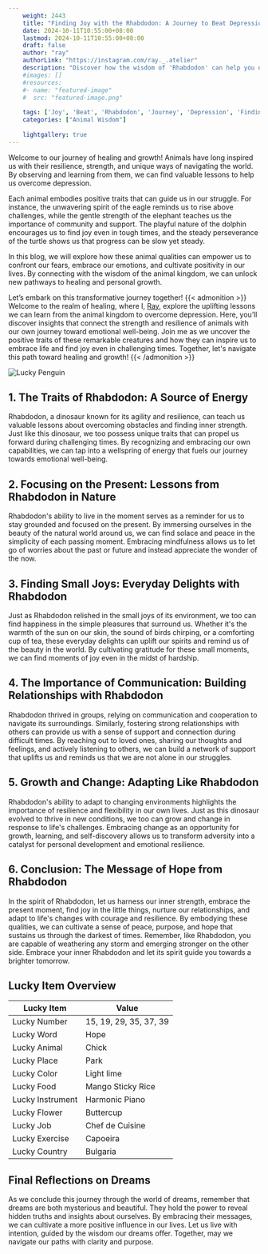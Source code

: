 ```yaml
---
    weight: 2443
    title: "Finding Joy with the Rhabdodon: A Journey to Beat Depression"  # Assuming 'title' column exists
    date: 2024-10-11T10:55:00+08:00
    lastmod: 2024-10-11T10:55:00+08:00
    draft: false
    author: "ray"
    authorLink: "https://instagram.com/ray._.atelier"
    description: "Discover how the wisdom of 'Rhabdodon' can help you overcome depression and find joy in your life journey."
    #images: []
    #resources:
    #- name: "featured-image"
    #  src: "featured-image.png"
    
    tags: ['Joy', 'Beat', 'Rhabdodon', 'Journey', 'Depression', 'Finding']
    categories: ["Animal Wisdom"]
    
    lightgallery: true
---
```

    
Welcome to our journey of healing and growth! Animals have long inspired us with their resilience, strength, and unique ways of navigating the world. By observing and learning from them, we can find valuable lessons to help us overcome depression.

Each animal embodies positive traits that can guide us in our struggle. For instance, the unwavering spirit of the eagle reminds us to rise above challenges, while the gentle strength of the elephant teaches us the importance of community and support. The playful nature of the dolphin encourages us to find joy even in tough times, and the steady perseverance of the turtle shows us that progress can be slow yet steady.

In this blog, we will explore how these animal qualities can empower us to confront our fears, embrace our emotions, and cultivate positivity in our lives. By connecting with the wisdom of the animal kingdom, we can unlock new pathways to healing and personal growth.

Let’s embark on this transformative journey together!
{{< admonition >}}
Welcome to the realm of healing, where I, [Ray](https://instagram.com/ray._.atelier), explore the uplifting lessons we can learn from the animal kingdom to overcome depression. Here, you’ll discover insights that connect the strength and resilience of animals with our own journey toward emotional well-being. Join me as we uncover the positive traits of these remarkable creatures and how they can inspire us to embrace life and find joy even in challenging times. Together, let's navigate this path toward healing and growth!
{{< /admonition >}}

![Lucky Penguin](https://cdn.pixabay.com/photo/2024/09/07/02/34/penguins-9028827_1280.jpg "Lucky Penguin")

## 1. The Traits of Rhabdodon: A Source of Energy
Rhabdodon, a dinosaur known for its agility and resilience, can teach us valuable lessons about overcoming obstacles and finding inner strength. Just like this dinosaur, we too possess unique traits that can propel us forward during challenging times. By recognizing and embracing our own capabilities, we can tap into a wellspring of energy that fuels our journey towards emotional well-being.

## 2. Focusing on the Present: Lessons from Rhabdodon in Nature
Rhabdodon's ability to live in the moment serves as a reminder for us to stay grounded and focused on the present. By immersing ourselves in the beauty of the natural world around us, we can find solace and peace in the simplicity of each passing moment. Embracing mindfulness allows us to let go of worries about the past or future and instead appreciate the wonder of the now.

## 3. Finding Small Joys: Everyday Delights with Rhabdodon
Just as Rhabdodon relished in the small joys of its environment, we too can find happiness in the simple pleasures that surround us. Whether it's the warmth of the sun on our skin, the sound of birds chirping, or a comforting cup of tea, these everyday delights can uplift our spirits and remind us of the beauty in the world. By cultivating gratitude for these small moments, we can find moments of joy even in the midst of hardship.

## 4. The Importance of Communication: Building Relationships with Rhabdodon
Rhabdodon thrived in groups, relying on communication and cooperation to navigate its surroundings. Similarly, fostering strong relationships with others can provide us with a sense of support and connection during difficult times. By reaching out to loved ones, sharing our thoughts and feelings, and actively listening to others, we can build a network of support that uplifts us and reminds us that we are not alone in our struggles.

## 5. Growth and Change: Adapting Like Rhabdodon
Rhabdodon's ability to adapt to changing environments highlights the importance of resilience and flexibility in our own lives. Just as this dinosaur evolved to thrive in new conditions, we too can grow and change in response to life's challenges. Embracing change as an opportunity for growth, learning, and self-discovery allows us to transform adversity into a catalyst for personal development and emotional resilience.

## 6. Conclusion: The Message of Hope from Rhabdodon
In the spirit of Rhabdodon, let us harness our inner strength, embrace the present moment, find joy in the little things, nurture our relationships, and adapt to life's changes with courage and resilience. By embodying these qualities, we can cultivate a sense of peace, purpose, and hope that sustains us through the darkest of times. Remember, like Rhabdodon, you are capable of weathering any storm and emerging stronger on the other side. Embrace your inner Rhabdodon and let its spirit guide you towards a brighter tomorrow.


## Lucky Item Overview
| Lucky Item          | Value              |
|---------------|--------------------|
| Lucky Number        | 15, 19, 29, 35, 37, 39  |
| Lucky Word          | Hope |
| Lucky Animal        | Chick |
| Lucky Place         | Park     |
| Lucky Color         | Light lime     |
| Lucky Food          | Mango Sticky Rice      |
| Lucky Instrument    | Harmonic Piano |
| Lucky Flower        | Buttercup    |
| Lucky Job           | Chef de Cuisine       |
| Lucky Exercise      | Capoeira  |
| Lucky Country       | Bulgaria    |


##  Final Reflections on Dreams

As we conclude this journey through the world of dreams, remember that dreams are both mysterious and beautiful. They hold the power to reveal hidden truths and insights about ourselves. By embracing their messages, we can cultivate a more positive influence in our lives. Let us live with intention, guided by the wisdom our dreams offer. Together, may we navigate our paths with clarity and purpose.

